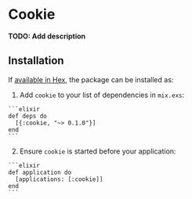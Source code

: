 # Cookie

**TODO: Add description**

## Installation

If [available in Hex](https://hex.pm/docs/publish), the package can be installed as:

  1. Add `cookie` to your list of dependencies in `mix.exs`:

    ```elixir
    def deps do
      [{:cookie, "~> 0.1.0"}]
    end
    ```

  2. Ensure `cookie` is started before your application:

    ```elixir
    def application do
      [applications: [:cookie]]
    end
    ```

